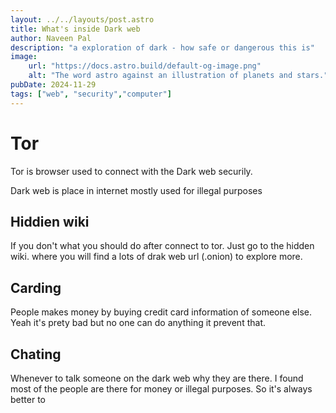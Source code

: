 ```yaml
---
layout: ../../layouts/post.astro
title: What's inside Dark web
author: Naveen Pal
description: "a exploration of dark - how safe or dangerous this is"
image:
    url: "https://docs.astro.build/default-og-image.png"
    alt: "The word astro against an illustration of planets and stars."
pubDate: 2024-11-29
tags: ["web", "security","computer"]
---
```


# Tor
Tor is browser used to connect with the Dark web securily. 

Dark web is place in internet mostly used for illegal purposes
## Hiddien wiki
If you don't what you should do after connect to tor. Just go to the hidden wiki. where you will find a lots of drak web url (.onion) to explore more. 

## Carding
People makes money by buying credit card information of someone else. Yeah it's prety bad but no one can do anything it prevent that.

## Chating
Whenever to talk someone on the dark web why they are there. I found most of the people are there for money or illegal purposes. So it's always better to